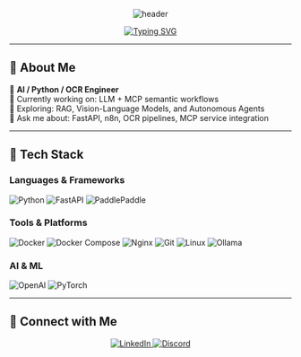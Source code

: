 <div align="center">

![header](https://capsule-render.vercel.app/api?type=wave&color=0:00c6ff,100:0072ff&height=180&section=header&text=Pikao&fontSize=42&fontColor=ffffff&animation=twinkling&fontAlignY=32)

[![Typing SVG](https://readme-typing-svg.herokuapp.com/?color=36BCF7&size=28&center=true&vCenter=true&width=800&height=50&lines=AI+Engineer+%7C+Python+Developer+%7C+LLM+Workflow+Engineer;OCR+Specialist+%7C+Automation+Engineer)](https://git.io/typing-svg)

</div>

---

## 👋 About Me

🚀 **AI / Python / OCR Engineer**  
🔭 Currently working on: LLM + MCP semantic workflows  
🌱 Exploring: RAG, Vision-Language Models, and Autonomous Agents  
💬 Ask me about: FastAPI, n8n, OCR pipelines, MCP service integration  

---

## 🧰 Tech Stack

### Languages & Frameworks
![Python](https://img.shields.io/badge/Python-3776AB?style=for-the-badge&logo=python&logoColor=fff)
![FastAPI](https://img.shields.io/badge/FastAPI-009688?style=for-the-badge&logo=fastapi&logoColor=fff)
![PaddlePaddle](https://img.shields.io/badge/PaddlePaddle-005CB9?style=for-the-badge&logo=paddlepaddle&logoColor=fff)

### Tools & Platforms
![Docker](https://img.shields.io/badge/Docker-2496ED?style=for-the-badge&logo=docker&logoColor=fff)
![Docker Compose](https://img.shields.io/badge/Docker_Compose-2496ED?style=for-the-badge&logo=docker&logoColor=fff)
![Nginx](https://img.shields.io/badge/Nginx-009639?style=for-the-badge&logo=nginx&logoColor=fff)
![Git](https://img.shields.io/badge/Git-F05032?style=for-the-badge&logo=git&logoColor=fff)
![Linux](https://img.shields.io/badge/Linux-FCC624?style=for-the-badge&logo=linux&logoColor=000)
![Ollama](https://img.shields.io/badge/Ollama-000000?style=for-the-badge&logo=ollama&logoColor=fff)

### AI & ML
![OpenAI](https://img.shields.io/badge/OpenAI-412991?style=for-the-badge&logo=openai&logoColor=fff)
![PyTorch](https://img.shields.io/badge/PyTorch-EE4C2C?style=for-the-badge&logo=pytorch&logoColor=fff)

---

## 🤝 Connect with Me

<div align="center">
  <a href="https://www.linkedin.com/in/wu-chi-hung-78986a1a7/" target="_blank">
    <img src="https://img.shields.io/badge/LinkedIn-0A66C2?style=for-the-badge&logo=linkedin&logoColor=fff" alt="LinkedIn"/>
  </a>
  <a href="https://discord.com/users/pikao777" target="_blank">
    <img src="https://img.shields.io/badge/Discord-5865F2?style=for-the-badge&logo=discord&logoColor=fff" alt="Discord"/>
  </a>
</div>
